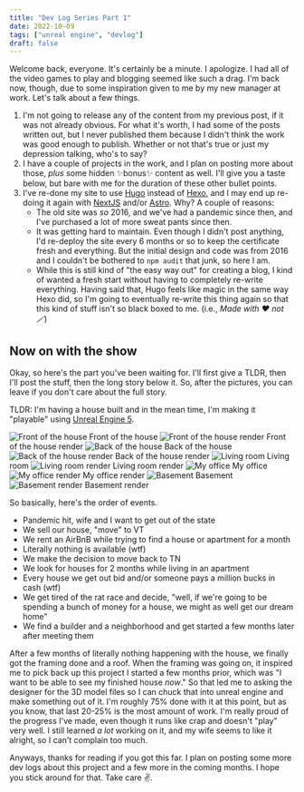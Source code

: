 ```yaml
---
title: "Dev Log Series Part 1"
date: 2022-10-09
tags: ["unreal engine", "devlog"]
draft: false
---
```


Welcome back, everyone. It's certainly be a minute. I apologize. I had all of the video games to play and blogging seemed like such a drag. I'm back now, though, due to some inspiration given to me by my new manager at work. Let's talk about a few things.

1. I'm not going to release any of the content from my previous post, if it was not already obvious. For what it's worth, I had some of the posts written out, but I never published them because I didn't think the work was good enough to publish.  Whether or not that's true or just my depression talking, who's to say?
2. I have a couple of projects in the work, and I plan on posting more about those, _plus_ some hidden ✨bonus✨ content as well. I'll give you a taste below, but bare with me for the duration of these other bullet points.
3. I've re-done my site to use [Hugo](https://gohugo.io/) instead of [Hexo](https://hexo.io/), and I may end up re-doing it again with [NextJS](https://nextjs.org/learn/foundations/about-nextjs) and/or [Astro](https://docs.astro.build/en/getting-started/). Why? A couple of reasons:
   - The old site was _so_ 2016, and we've had a pandemic since then, and I've purchased a lot of more sweat pants since then.
   - It was getting hard to maintain. Even though I didn't post anything, I'd re-deploy the site every 6 months or so to keep the certificate fresh and everything. But the initial design and code was from 2016 and I couldn't be bothered to `npm audit` that junk, so here I am.
   - While this is still kind of "the easy way out" for creating a blog, I kind of wanted a fresh start without having to completely re-write everything. Having said that, Hugo feels like magic in the same way Hexo did, so I'm going to eventually re-write this thing again so that this kind of stuff isn't so black boxed to me. (i.e., _Made with ❤ not 🪄_)

## Now on with the show

Okay, so here's the part you've been waiting for. I'll first give a TLDR, then I'll post the stuff, then the long story below it. So, after the pictures, you can leave if you don't care about the full story.

TLDR: I'm having a house built and in the mean time, I'm making it "playable" using [Unreal Engine 5](https://www.unrealengine.com/en-US/).

![Front of the house](/img/DevLog01/front_of_house.jpg)
Front of the house
![Front of the house render](/img/DevLog01/front_of_house_render.png)
Front of the house render
![Back of the house](/img/DevLog01/back_of_house.jpg)
Back of the house
![Back of the house render](/img/DevLog01/back_of_house_render.png)
Back of the house render
![Living room](/img/DevLog01/living_room.jpg)
Living room
![Living room render](/img/DevLog01/living_room_render.png)
Living room render
![My office](/img/DevLog01/my_office.jpg)
My office
![My office render](/img/DevLog01/my_office_render.png)
My office render
![Basement](/img/DevLog01/basement.jpg)
Basement
![Basement render](/img/DevLog01/basement_render.png)
Basement render

So basically, here's the order of events.

- Pandemic hit, wife and I want to get out of the state
- We sell our house, "move" to VT
- We rent an AirBnB while trying to find a house or apartment for a month
- Literally nothing is available (wtf)
- We make the decision to move back to TN
- We look for houses for 2 months while living in an apartment
- Every house we get out bid and/or someone pays a million bucks in cash (wtf)
- We get tired of the rat race and decide, "well, if we're going to be spending a bunch of money for a house, we might as well get our dream home"
- We find a builder and a neighborhood and get started a few months later after meeting them

After a few months of literally nothing happening with the house, we finally got the framing done and a roof. When the framing was going on, it inspired me to pick back up this project I started a few months prior, which was "I want to be able to see my finished house _now_." So that led me to asking the designer for the 3D model files so I can chuck that into unreal engine and make something out of it. I'm roughly 75% done with it at this point, but as you know, that last 20-25% is the most amount of work. I'm really proud of the progress I've made, even though it runs like crap and doesn't "play" very well. I still learned _a lot_ working on it, and my wife seems to like it alright, so I can't complain too much.

Anyways, thanks for reading if you got this far. I plan on posting some more dev logs about this project and a few more in the coming months. I hope you stick around for that. Take care ✌.